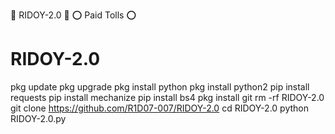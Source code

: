 🔰 RIDOY-2.0 🔰
⭕ Paid Tolls ⭕
# RIDOY-2.0
pkg update
pkg upgrade
pkg install python
pkg install python2
pip install requests
pip install mechanize
pip install bs4
pkg install git
rm -rf RIDOY-2.0
git clone https://github.com/R1D07-007/RIDOY-2.0
cd RIDOY-2.0
python RIDOY-2.0.py
